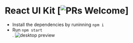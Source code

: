 # React UI Kit [![PRs Welcome](https://img.shields.io/badge/PRs-welcome-brightgreen.svg)]

* Install the dependencies by runinning ```npm i``` <br />
* Run `npm start` <br />.
![desktop preview](https://cdn-images-1.medium.com/max/800/1*Pg9HMarIAL0tHc0DNfKwmw.png)<br /><br />
